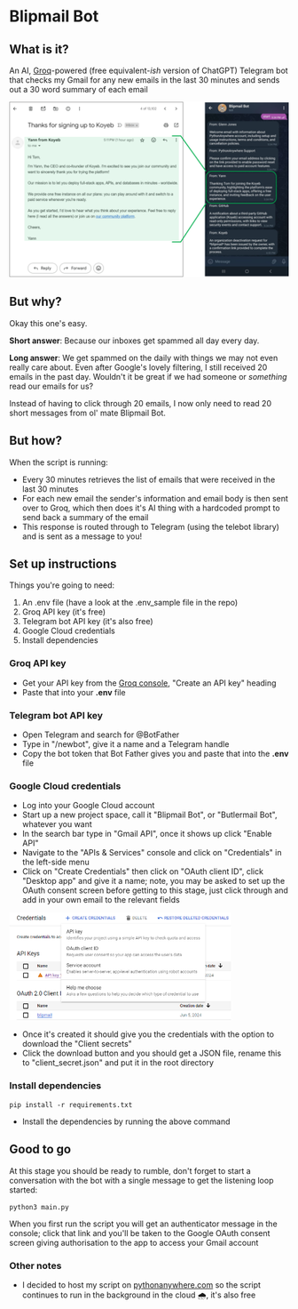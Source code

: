 # Blipmail Bot

## What is it?
An AI, [Groq](https://groq.com/)-powered (free equivalent-*ish* version of ChatGPT) Telegram bot that checks my Gmail for any new emails in the last 30 minutes and sends out a 30 word summary of each email


<img alt="Image of an email and showing the summarised version in the Blipmail telegram bot chat" src="./images/email-to-blipmail-small.png" width="700px">


## But why?
Okay this one's easy. 

**Short answer**: Because our inboxes get spammed all day every day.

**Long answer**: We get spammed on the daily with things we may not even really care about. Even after Google's lovely filtering, I still received 20 emails in the past day. Wouldn't it be great if we had someone or *something* read our emails for us? 

Instead of having to click through 20 emails, I now only need to read 20 short messages from ol' mate Blipmail Bot.


## But how?
When the script is running:
- Every 30 minutes retrieves the list of emails that were received in the last 30 minutes
- For each new email the sender's information and email body is then sent over to Groq, which then does it's AI thing with a hardcoded prompt to send back a summary of the email
- This response is routed through to Telegram (using the telebot library) and is sent as a message to you!


## Set up instructions
Things you're going to need:
1. An .env file (have a look at the .env_sample file in the repo)
1. Groq API key (it's free)
1. Telegram bot API key (it's also free)
1. Google Cloud credentials
1. Install dependencies

### Groq API key
- Get your API key from the [Groq console](https://console.groq.com/docs/quickstart), "Create an API key" heading
- Paste that into your **.env** file

### Telegram bot API key
- Open Telegram and search for @BotFather
- Type in "/newbot", give it a name and a Telegram handle
- Copy the bot token that Bot Father gives you and paste that into the **.env** file

### Google Cloud credentials
- Log into your Google Cloud account
- Start up a new project space, call it "Blipmail Bot", or "Butlermail Bot", whatever you want
- In the search bar type in "Gmail API", once it shows up click "Enable API"
- Navigate to the "APIs & Services" console and click on "Credentials" in the left-side menu
- Click on "Create Credentials" then click on "OAuth client ID", click "Desktop app" and give it a name; note, you may be asked to set up the OAuth consent screen before getting to this stage, just click through and add in your own email to the relevant fields

<img alt="Image of an email and showing the summarised version in the Blipmail telegram bot chat" src="./images/google-credentials.png" width="400px">

- Once it's created it should give you the credentials with the option to download the "Client secrets"
- Click the download button and you should get a JSON file, rename this to "client_secret.json" and put it in the root directory

### Install dependencies
```
pip install -r requirements.txt
```
- Install the dependencies by running the above command

## Good to go
At this stage you should be ready to rumble, don't forget to start a conversation with the bot with a single message to get the listening loop started:
```
python3 main.py
```
When you first run the script you will get an authenticator message in the console; click that link and you'll be taken to the Google OAuth consent screen giving authorisation to the app to access your Gmail account

### Other notes
- I decided to host my script on [pythonanywhere.com](https://www.pythonanywhere.com/) so the script continues to run in the background in the cloud 🌧️, it's also free